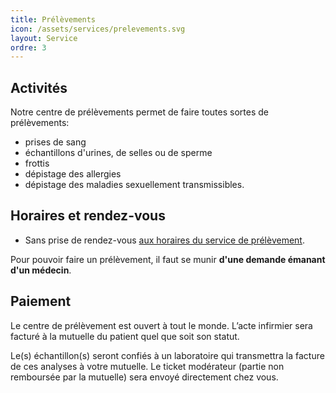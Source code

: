 ```yaml
---
title: Prélèvements
icon: /assets/services/prelevements.svg
layout: Service
ordre: 3
---
```


## Activités

Notre centre de prélèvements permet de faire toutes sortes de prélèvements:

- prises de sang
- échantillons d'urines, de selles ou de sperme
- frottis
- dépistage des allergies
- dépistage des maladies sexuellement transmissibles.

## Horaires et rendez-vous

- Sans prise de rendez-vous [aux horaires du service de prélèvement](/horaires/#service-de-pr%C3%A9l%C3%A8vements).

Pour pouvoir faire un prélèvement, il faut se munir **d'une demande émanant d'un médecin**.

## Paiement

Le centre de prélèvement est ouvert à tout le monde. L’acte infirmier sera facturé à la mutuelle du patient quel que soit son statut.

Le(s) échantillon(s) seront confiés à un laboratoire qui transmettra la facture de ces analyses à votre mutuelle. Le ticket modérateur (partie non remboursée par la mutuelle) sera envoyé directement chez vous.
